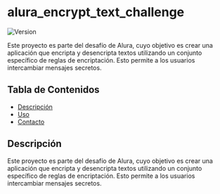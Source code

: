 # alura_encrypt_text_challenge
![Version](https://img.shields.io/badge/version-1.0.0-blue.svg)

Este proyecto es parte del desafío de Alura, cuyo objetivo es crear una aplicación que encripta y desencripta textos utilizando un conjunto específico de reglas de encriptación. Esto permite a los usuarios intercambiar mensajes secretos.

## Tabla de Contenidos
- [Descripción](#descripción)
- [Uso](#uso)
- [Contacto](#contacto)
## Descripción
Este proyecto es parte del desafío de Alura, cuyo objetivo es crear una aplicación que encripta y desencripta textos utilizando un conjunto específico de reglas de encriptación. Esto permite a los usuarios intercambiar mensajes secretos.

